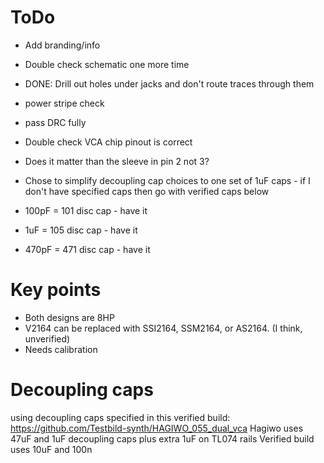 # ToDo

- Add branding/info
- Double check schematic one more time
- DONE: Drill out holes under jacks and don't route traces through them
- power stripe check
- pass DRC fully
- Double check VCA chip pinout is correct
- Does it matter than the sleeve in pin 2 not 3?
- Chose to simplify decoupling cap choices to one set of 1uF caps - if I don't have specified caps then go with verified caps below

- 100pF = 101 disc cap - have it
- 1uF = 105 disc cap - have it
- 470pF = 471 disc cap - have it

# Key points

- Both designs are 8HP
- V2164 can be replaced with SSI2164, SSM2164, or AS2164. (I think, unverified)
- Needs calibration

# Decoupling caps

using decoupling caps specified in this verified build: https://github.com/Testbild-synth/HAGIWO_055_dual_vca
Hagiwo uses 47uF and 1uF decoupling caps plus extra 1uF on TL074 rails
Verified build uses 10uF and 100n
